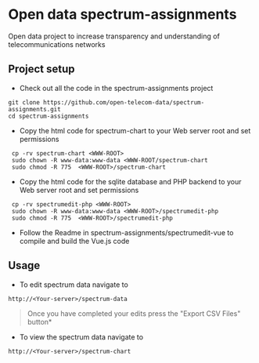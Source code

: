 # Open data spectrum-assignments
Open data project to increase transparency and understanding of telecommunications networks

## Project setup
 - Check out all the code in the spectrum-assignments project
 
  ```
  git clone https://github.com/open-telecom-data/spectrum-assignments.git
  cd spectrum-assignments
  ```
  
- Copy the html code for spectrum-chart to your Web server root and set permissions
 
```
 cp -rv spectrum-chart <WWW-ROOT>
 sudo chown -R www-data:www-data <WWW-ROOT/spectrum-chart
 sudo chmod -R 775  <WWW-ROOT>/spectrum-chart
 ```
 
- Copy the html code for the sqlite database and PHP backend to your Web server root and set permissions
  
 ```
  cp -rv spectrumedit-php <WWW-ROOT>
  sudo chown -R www-data:www-data <WWW-ROOT>/spectrumedit-php
  sudo chmod -R 775  <WWW-ROOT>/spectrumedit-php  
 ```

- Follow the Readme in spectrum-assignments/spectrumedit-vue to compile and build the Vue.js code

## Usage
 
-   To edit spectrum data navigate to

 ```
http://<Your-server>/spectrum-data
```  
> Once you have completed your edits press the "Export CSV Files" button*

-  To view the spectrum data navigate to

 ```
http://<Your-server>/spectrum-chart
``` 

